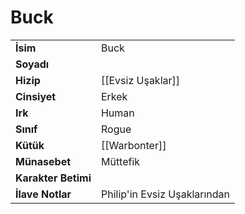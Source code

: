# Buck   
|  |  |  
|---|---|  
| **İsim** | Buck|  
| **Soyadı** | |  
| **Hizip** | [[Evsiz Uşaklar]]|  
| **Cinsiyet** | Erkek|  
| **Irk** | Human|  
| **Sınıf** | Rogue|  
| **Kütük** | [[Warbonter]]|  
| **Münasebet** | Müttefik|  
| **Karakter Betimi** | |  
| **İlave Notlar** | Philip'in Evsiz Uşaklarından|  
